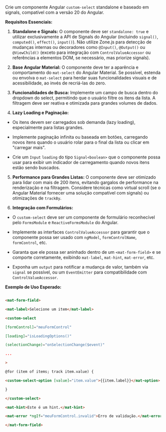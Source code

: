 Crie um componente Angular `custom-select` standalone e baseado em signals, compatível com a versão 20 do Angular.

**Requisitos Essenciais:**

1.  **Standalone e Signals:** O componente deve ser `standalone: true` e utilizar exclusivamente a API de Signals do Angular (incluindo `signal()`, `computed()`, `effect()`, `input()`). Não utilize Zone.js para detecção de mudanças internas ou decoradores como `@Input()`, `@Output()` ou `@ViewChild()` (exceto para integração com `ControlValueAccessor` ou referências a elementos DOM, se necessário, mas priorize signals).

2.  **Base Angular Material:** O componente deve ter a aparência e comportamento do `mat-select` do Angular Material. Se possível, estenda ou envolva o `mat-select` para herdar suas funcionalidades visuais e de acessibilidade, ao invés de recriá-las do zero.

3.  **Funcionalidades de Busca:** Implemente um campo de busca dentro do dropdown do select, permitindo que o usuário filtre os itens da lista. A filtragem deve ser reativa e otimizada para grandes volumes de dados.

4.  **Lazy Loading e Paginação:**

*   Os itens devem ser carregados sob demanda (lazy loading), especialmente para listas grandes.

*   Implemente paginação infinita ou baseada em botões, carregando novos itens quando o usuário rolar para o final da lista ou clicar em "carregar mais".

*   Crie um `Input` `loading` do tipo `Signal<boolean>` que o componente possa usar para exibir um indicador de carregamento quando novos itens estão sendo buscados.

5.  **Performance para Grandes Listas:** O componente deve ser otimizado para lidar com mais de 200 itens, evitando gargalos de performance na renderização e na filtragem. Considere técnicas como virtual scroll (se o Angular Material fornecer uma solução compatível com signals) ou otimizações de `trackBy`.

6.  **Integração com Formulários:**

*   O `custom-select` deve ser um componente de formulário reconhecível pelo `FormsModule` e `ReactiveFormsModule` do Angular.

*   Implemente as interfaces `ControlValueAccessor` para garantir que o componente possa ser usado com `ngModel`, `formControlName`, `formControl`, etc.

*   Garanta que ele possa ser aninhado dentro de um `<mat-form-field>` e se comporte corretamente, exibindo `mat-label`, `mat-hint`, `mat-error`, etc.

*   Exponha um `output` para notificar a mudança de valor, também via `signal` se possível, ou um `EventEmitter` para compatibilidade com `ControlValueAccessor`.

**Exemplo de Uso Esperado:**

```html

<mat-form-field>

<mat-label>Selecione um item</mat-label>

<custom-select

[formControl]="meuFormControl"

[loading]="isLoadingOptions()"

(selectionChange)="onSelectionChange($event)"

...

>

@for (item of items; track item.value) {

<custom-select-option [value]="item.value">{{item.label}}</mat-option>

}

</custom-select>

<mat-hint>Este é um hint.</mat-hint>

<mat-error *ngIf="meuFormControl.invalid">Erro de validação.</mat-error>

</mat-form-field>
